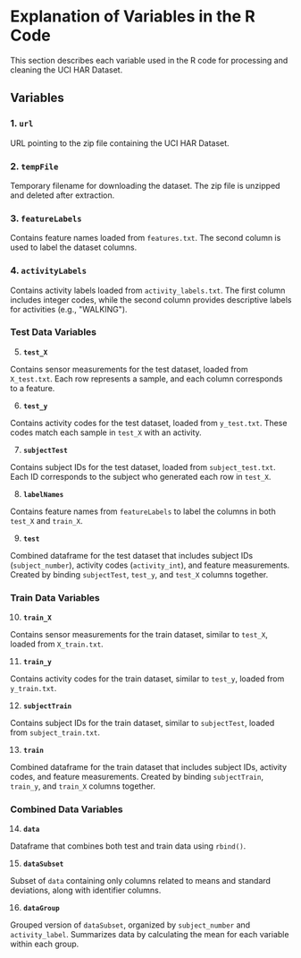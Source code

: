 # Explanation of Variables in the R Code

This section describes each variable used in the R code for processing and cleaning the UCI HAR Dataset.

## Variables

### 1. `url`

URL pointing to the zip file containing the UCI HAR Dataset.

### 2. `tempFile`

Temporary filename for downloading the dataset. The zip file is unzipped and deleted after extraction.

### 3. `featureLabels`

Contains feature names loaded from `features.txt`. The second column is used to label the dataset columns.

### 4. `activityLabels`

Contains activity labels loaded from `activity_labels.txt`. The first column includes integer codes, while the second column provides descriptive labels for activities (e.g., "WALKING").

### Test Data Variables

5. **`test_X`**

Contains sensor measurements for the test dataset, loaded from `X_test.txt`. Each row represents a sample, and each column corresponds to a feature.

6. **`test_y`**

Contains activity codes for the test dataset, loaded from `y_test.txt`. These codes match each sample in `test_X` with an activity.

7. **`subjectTest`**

Contains subject IDs for the test dataset, loaded from `subject_test.txt`. Each ID corresponds to the subject who generated each row in `test_X`.

8. **`labelNames`**

Contains feature names from `featureLabels` to label the columns in both `test_X` and `train_X`.

9. **`test`**

Combined dataframe for the test dataset that includes subject IDs (`subject_number`), activity codes (`activity_int`), and feature measurements. Created by binding `subjectTest`, `test_y`, and `test_X` columns together.

### Train Data Variables

10. **`train_X`**

Contains sensor measurements for the train dataset, similar to `test_X`, loaded from `X_train.txt`.

11. **`train_y`**

Contains activity codes for the train dataset, similar to `test_y`, loaded from `y_train.txt`.

12. **`subjectTrain`**

Contains subject IDs for the train dataset, similar to `subjectTest`, loaded from `subject_train.txt`.

13. **`train`**

Combined dataframe for the train dataset that includes subject IDs, activity codes, and feature measurements. Created by binding `subjectTrain`, `train_y`, and `train_X` columns together.

### Combined Data Variables

14. **`data`**

Dataframe that combines both test and train data using `rbind()`.

15. **`dataSubset`**

Subset of `data` containing only columns related to means and standard deviations, along with identifier columns.

16. **`dataGroup`**

Grouped version of `dataSubset`, organized by `subject_number` and `activity_label`. Summarizes data by calculating the mean for each variable within each group.
